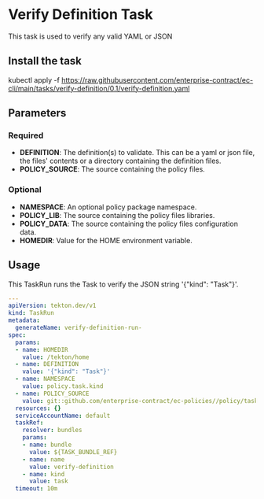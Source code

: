 # Verify Definition Task

This task is used to verify any valid YAML or JSON

## Install the task
kubectl apply -f https://raw.githubusercontent.com/enterprise-contract/ec-cli/main/tasks/verify-definition/0.1/verify-definition.yaml

## Parameters
### Required
* **DEFINITION**: The definition(s) to validate. This can be a yaml or json file, the files' contents
        or a directory containing the definition files.
* **POLICY_SOURCE**: The source containing the policy files.
### Optional
* **NAMESPACE**: An optional policy package namespace.
* **POLICY_LIB**: The source containing the policy files libraries.
* **POLICY_DATA**: The source containing the policy files configuration data.
* **HOMEDIR**: Value for the HOME environment variable.

## Usage
This TaskRun runs the Task to verify the JSON string '{"kind": "Task"}'.

```yaml
---
apiVersion: tekton.dev/v1
kind: TaskRun
metadata:
  generateName: verify-definition-run-
spec:
  params:
  - name: HOMEDIR
    value: /tekton/home
  - name: DEFINITION
    value: '{"kind": "Task"}'
  - name: NAMESPACE
    value: policy.task.kind
  - name: POLICY_SOURCE
    value: git::github.com/enterprise-contract/ec-policies//policy/task
  resources: {}
  serviceAccountName: default
  taskRef:
    resolver: bundles
    params:
    - name: bundle
      value: ${TASK_BUNDLE_REF}
    - name: name
      value: verify-definition
    - name: kind
      value: task
  timeout: 10m
```
